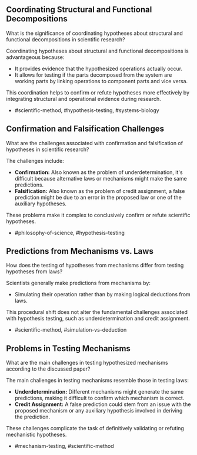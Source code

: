 ## Coordinating Structural and Functional Decompositions

What is the significance of coordinating hypotheses about structural and functional decompositions in scientific research?

Coordinating hypotheses about structural and functional decompositions is advantageous because:

- It provides evidence that the hypothesized operations actually occur.
- It allows for testing if the parts decomposed from the system are working parts by linking operations to component parts and vice versa.
  
This coordination helps to confirm or refute hypotheses more effectively by integrating structural and operational evidence during research.

- #scientific-method, #hypothesis-testing, #systems-biology

## Confirmation and Falsification Challenges

What are the challenges associated with confirmation and falsification of hypotheses in scientific research?

The challenges include:

- **Confirmation:** Also known as the problem of underdetermination, it's difficult because alternative laws or mechanisms might make the same predictions.
- **Falsification:** Also known as the problem of credit assignment, a false prediction might be due to an error in the proposed law or one of the auxiliary hypotheses.

These problems make it complex to conclusively confirm or refute scientific hypotheses.

- #philosophy-of-science, #hypothesis-testing

## Predictions from Mechanisms vs. Laws

How does the testing of hypotheses from mechanisms differ from testing hypotheses from laws?

Scientists generally make predictions from mechanisms by:

- Simulating their operation rather than by making logical deductions from laws.

This procedural shift does not alter the fundamental challenges associated with hypothesis testing, such as underdetermination and credit assignment.

- #scientific-method, #simulation-vs-deduction

## Problems in Testing Mechanisms

What are the main challenges in testing hypothesized mechanisms according to the discussed paper?

The main challenges in testing mechanisms resemble those in testing laws:

- **Underdetermination:** Different mechanisms might generate the same predictions, making it difficult to confirm which mechanism is correct.
- **Credit Assignment:** A false prediction could stem from an issue with the proposed mechanism or any auxiliary hypothesis involved in deriving the prediction.

These challenges complicate the task of definitively validating or refuting mechanistic hypotheses.

- #mechanism-testing, #scientific-method